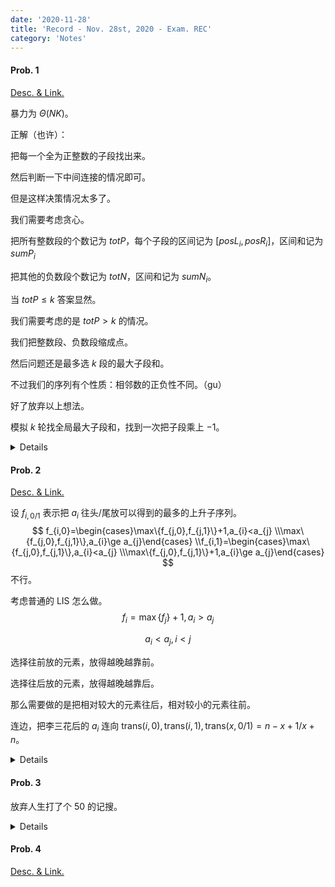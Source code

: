 ```yaml
---
date: '2020-11-28'
title: 'Record - Nov. 28st, 2020 - Exam. REC'
category: 'Notes'
---
```


#### Prob. 1

[Desc. & Link.](http://222.180.160.110:1024/contest/1005/problem/1)

暴力为 $\Theta(NK)$。

正解（也许）：

把每一个全为正整数的子段找出来。

然后判断一下中间连接的情况即可。

但是这样决策情况太多了。

我们需要考虑贪心。

把所有整数段的个数记为 $totP$，每个子段的区间记为 $[posL_{i},posR_{i}]$，区间和记为 $sumP_{i}$

把其他的负数段个数记为 $totN$，区间和记为 $sumN_{i}$。

当 $totP\le k$ 答案显然。

我们需要考虑的是 $totP>k$ 的情况。

我们把整数段、负数段缩成点。

然后问题还是最多选 $k$ 段的最大子段和。

不过我们的序列有个性质：相邻数的正负性不同。（gu）

好了放弃以上想法。

模拟 $k$ 轮找全局最大子段和，找到一次把子段乘上 $-1$。

<details>

```cpp
#include <cstdio>

typedef long long LL;

const int MAXN = 1e5 + 5;

int rint () {
	int x = 0, f = 1; char c = getchar ();
	for ( ; c < '0' || c > '9'; c = getchar () )	f = c == '-' ? -1 : f;
	for ( ; c >= '0' && c <= '9'; c = getchar () )	x = ( x << 3 ) + ( x << 1 ) + ( c & 15 );
	return x * f;
}

template<typename _T>
void wint ( _T x ) {
	if ( x < 0 )	putchar ( '-' ), x = ~ x + 1;
	if ( x > 9 )	wint ( x / 10 );
	putchar ( x % 10 ^ '0' );
}

template<typename _T> _T MAX ( const _T x, const _T y ) { return x < y ? y : x; }
template<typename _T> void swapp ( _T &x, _T &y ) { _T w = x; x = y; y = w; }

struct nodeS {
	LL val, dat, p, s;
	int l, r, pl, pr, sl, sr;
	nodeS ( LL V = 0, LL D = 0, LL P = 0, LL S = 0,
			int L = 0, int R = 0, int Pl = 0, int Pr = 0, int Sl = 0, int Sr = 0 ) {
				val = V, dat = D, p = P, s = S, l = L, r = R, pl = Pl, pr = Pr, sl = Sl, sr = Sr; }
} nodes[MAXN * 4][2];

int n, k, a[MAXN];
bool tag[MAXN * 4];

nodeS Merge ( const nodeS lch, const nodeS rch ) {
	nodeS ret;
	ret.val = lch.val + rch.val;
	ret.p = MAX ( lch.p, lch.val + rch.p );
	if ( ret.p == lch.p )	ret.pl = lch.pl, ret.pr = lch.pr;
	else	ret.pl = lch.pl, ret.pr = rch.pr;
	ret.s = MAX ( rch.s, rch.val + lch.s );
	if ( ret.s == rch.s )	ret.sl = rch.sl, ret.sr = rch.sr;
	else	ret.sl = lch.sl, ret.sr = rch.sr;
	ret.dat = MAX ( lch.s + rch.p, MAX ( lch.dat, rch.dat ) );
	if ( ret.dat == lch.dat )	ret.l = lch.l, ret.r = lch.r;
	else if ( ret.dat == rch.dat )	ret.l = rch.l, ret.r = rch.r;
	else	ret.l = lch.sl, ret.r = rch.pr;
	return ret;
}

void Upt ( const int x ) {
	nodes[x][0] = Merge ( nodes[x << 1][0], nodes[x << 1 | 1][0] );
	nodes[x][1] = Merge ( nodes[x << 1][1], nodes[x << 1 | 1][1] );
}

void Spr ( const int x ) {
	if ( ! tag[x] )	return;
	swapp ( nodes[x << 1][0], nodes[x << 1][1] );
	swapp ( nodes[x << 1 | 1][0], nodes[x << 1 | 1][1] );
	tag[x << 1] ^= 1, tag[x << 1 | 1] ^= 1, tag[x] = 0;
}

void Build ( const int x, const int l, const int r ) {
	if ( l == r ) {
		nodes[x][0] = nodeS ( a[l], a[l], a[l], a[l], l, l, l, l, l, l );
		nodes[x][1] = nodeS ( -a[l], -a[l], -a[l], -a[l], l, l, l, l, l, l );
		return;
	}
	int mid = ( l + r ) >> 1;
	Build ( x << 1, l, mid );
	Build ( x << 1 | 1, mid + 1, r );
	Upt ( x );
}

void Modify ( const int x, const int l, const int r, const int segL, const int segR ) {
	if ( l > segR || r < segL )	return;
	if ( l >= segL && r <= segR ) {
		swapp ( nodes[x][0], nodes[x][1] );
		tag[x] ^= 1;
		return;
	}
	int mid = ( l + r ) >> 1;
	Spr ( x );
	Modify ( x << 1, l, mid, segL, segR );
	Modify ( x << 1 | 1, mid + 1, r, segL, segR );
	Upt ( x );
}

int main () {
	n = rint (), k = rint ();
	for ( int i = 1; i <= n; ++ i )	a[i] = rint ();
	Build ( 1, 1, n );
	LL ans = 0;
	while ( k -- > 0 ) {
		nodeS ret = nodes[1][0];
		if ( ret.dat < 0 )	break;
		Modify ( 1, 1, n, ret.l, ret.r );
		ans += ret.dat;
	}
	wint ( ans ), putchar ( '\n' );
	return 0;
}
```

</details>

#### Prob. 2

[Desc. & Link.](http://222.180.160.110:1024/contest/1005/problem/2)

设 $f_{i,0/1}$ 表示把 $a_{i}$ 往头/尾放可以得到的最多的上升子序列。
$$
f_{i,0}=\begin{cases}\max\{f_{j,0},f_{j,1}\}+1,a_{i}<a_{j} \\\max\{f_{j,0},f_{j,1}\},a_{i}\ge a_{j}\end{cases} \\f_{i,1}=\begin{cases}\max\{f_{j,0},f_{j,1}\},a_{i}<a_{j} \\\max\{f_{j,0},f_{j,1}\}+1,a_{i}\ge a_{j}\end{cases}
$$
不行。

考虑普通的 LIS 怎么做。
$$
f_{i}=\max\{f_{j}\}+1,a_{i}>a_{j}
$$

$$
a_{i}<a_{j},i<j
$$

选择往前放的元素，放得越晚越靠前。

选择往后放的元素，放得越晚越靠后。

那么需要做的是把相对较大的元素往后，相对较小的元素往前。

连边，把李三花后的 $a_{i}$ 连向 $\text{trans}(i,0),\text{trans}(i,1),\text{trans}(x,0/1)=n-x+1/x+n$。

<details>

```cpp
#include <cstdio>
#include <algorithm>

using namespace std;

const int MAXN = 2e5 + 5;

int rint () {
	int x = 0, f = 1; char c = getchar ();
	for ( ; c < '0' || c > '9'; c = getchar () )	f = c == '-' ? -1 : f;
	for ( ; c >= '0' && c <= '9'; c = getchar () )	x = ( x << 3 ) + ( x << 1 ) + ( c & 15 );
	return x * f;
}

template<typename _T>
void wint ( _T x ) {
	if ( x < 0 )	putchar ( '-' ), x = ~ x + 1;
	if ( x > 9 )	wint ( x / 10 );
	putchar ( x % 10 ^ '0' );
}

template<typename _T> _T MAX ( const _T x, const _T y ) { return x < y ? y : x; }

struct Value {
	int val, pos;
	Value ( int V = 0, int P = 0 ) { val = V, pos = P; }
	bool operator < ( const Value &another ) { return val < another.val; }
} vals[MAXN];

struct GraphSet {
	int to, nx;
	GraphSet ( int T = 0, int N = 0 ) { to = T, nx = N; }
} as[MAXN * 2];

int n, cnt, len, degin[MAXN], a[MAXN], b[MAXN], buc[MAXN], sywf[MAXN];

void makeEdge ( const int u, const int v ) { as[++ cnt] = GraphSet ( v, degin[u] ), degin[u] = cnt; }
int Trans ( const int x, const int y ) { return ! y ? n - x + 1 : x + n; }

void ADD ( int p, const int x ) { for ( ; p <= ( n << 1 ); p += p & -p )	sywf[p] = MAX ( sywf[p], x ); }
int ASK ( int p ) { int res = 0; for ( ; p; p -= p & -p )	res = MAX ( res, sywf[p] ); return res; }
int CMP ( const int x, const int y ) { return x > y; }

int main () {
//	freopen ( "dequexlis.in", "r", stdin );
//	freopen ( "dequexlis.out", "w", stdout );
	n = rint ();
	for ( int i = 1; i <= n; ++ i )	a[i] = b[i] = rint ();
	sort ( b + 1, b + 1 + n );
	len = unique ( b + 1, b + 1 + n ) - b - 1;
	for ( int i = 1; i <= n; ++ i )	a[i] = lower_bound ( b + 1, b + 1 + len, a[i] ) - b;
	for ( int i = 1; i <= n; ++ i )	vals[i] = Value ( a[i], i );
	for ( int i = 1; i <= n; ++ i ) {
		makeEdge ( a[i], Trans ( i, 0 ) );
		makeEdge ( a[i], Trans ( i, 1 ) );
	}
	int BUC = 0;
	for ( int x_x = 1; x_x <= n; ++ x_x ) {
		int u = x_x;
		BUC = 0;
		for ( int i = degin[u]; i; i = as[i].nx ) {
			int v = as[i].to;
			buc[++ BUC] = v;
		}
		sort ( buc + 1, buc + 1 + BUC, CMP );
		for ( int i = 1; i <= BUC; ++ i )	ADD ( buc[i], 1 + ASK ( buc[i] - 1 ) );
	}
	wint ( ASK ( n << 1 ) ), putchar ( '\n' );
	return 0;
}

/* Jesus bless all */
```

</details>

#### Prob. 3

放弃人生打了个 50 的记搜。

<details>

```cpp
#include <cstdio>
#include <map>
#define mod ( 998244853 )

using namespace std;

template<typename _T> _T MAX ( const _T x, const _T y ) { return x < y ? y : x; }

int n, m;

namespace Course {
const int MAXN = 255;
int f[MAXN][MAXN][MAXN];
bool vis[MAXN][MAXN][MAXN];

int dfs ( const int mx, const int a, const int b ) {
	if ( vis[a][b][mx] )	return f[a][b][mx];
	vis[a][b][mx] = 1;
	if ( a == n && b == m )	return f[a][b][mx] = mx;
	if ( a < n )	f[a][b][mx] = ( f[a][b][mx] + dfs ( MAX ( mx, a - b + 1 ), a + 1, b ) ) % mod;
	if ( b < m )	f[a][b][mx] = ( f[a][b][mx] + dfs ( mx, a, b + 1 ) ) % mod;
	return f[a][b][mx];
}
}

int main () {
	// freopen ( "maxpsum.in", "r", stdin );
	// freopen ( "maxpsum.out", "w", stdout );
	scanf ( "%d%d", &n, &m );
	if ( n <= 250 && m <= 250 )	printf ( "%d\n", Course :: dfs ( 0, 0, 0 ) );
	// else	printf ( "%d\n", Might :: dfs ( 0, 0, 0 ) );
	return 0;
}
```

</details>

#### Prob. 4

[Desc. & Link.](http://222.180.160.110:1024/contest/1005/problem/4)